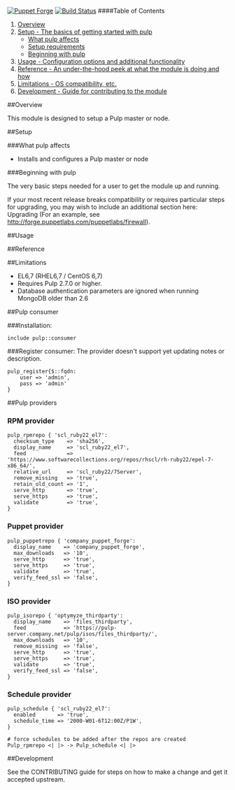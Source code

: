 [![Puppet Forge](http://img.shields.io/puppetforge/v/katello/pulp.svg)](https://forge.puppetlabs.com/katello/pulp)
[![Build Status](https://travis-ci.org/Katello/puppet-pulp.svg?branch=master)](https://travis-ci.org/Katello/puppet-pulp)
####Table of Contents

1. [Overview](#overview)
2. [Setup - The basics of getting started with pulp](#setup)
    * [What pulp affects](#what-pulp-affects)
    * [Setup requirements](#setup-requirements)
    * [Beginning with pulp](#beginning-with-pulp)
3. [Usage - Configuration options and additional functionality](#usage)
4. [Reference - An under-the-hood peek at what the module is doing and how](#reference)
5. [Limitations - OS compatibility, etc.](#limitations)
6. [Development - Guide for contributing to the module](#development)

##Overview

This module is designed to setup a Pulp master or node.

##Setup

###What pulp affects

* Installs and configures a Pulp master or node

###Beginning with pulp

The very basic steps needed for a user to get the module up and running. 

If your most recent release breaks compatibility or requires particular steps for upgrading, you may wish to include an additional section here: Upgrading (For an example, see http://forge.puppetlabs.com/puppetlabs/firewall).

##Usage

##Reference

##Limitations

* EL6,7 (RHEL6,7 / CentOS 6,7)
* Requires Pulp 2.7.0 or higher.
* Database authentication parameters are ignored when running MongoDB older than 2.6

##Pulp consumer

###Installation:

    include pulp::consumer

###Register consumer:
The provider doesn't support yet updating notes or description.

    pulp_register{$::fqdn:
    	user => 'admin',
    	pass => 'admin'
    }

##Pulp providers

### RPM provider

	pulp_rpmrepo { 'scl_ruby22_el7':
	  checksum_type    => 'sha256',
	  display_name     => 'scl_ruby22_el7',
	  feed             => 'https://www.softwarecollections.org/repos/rhscl/rh-ruby22/epel-7-x86_64/',
	  relative_url     => 'scl_ruby22/7Server',
	  remove_missing   => 'true',
	  retain_old_count => '1',
	  serve_http       => 'true',
	  serve_https      => 'true',
	  validate         => 'true',
	}

### Puppet provider

	pulp_puppetrepo { 'company_puppet_forge':
	  display_name    => 'company_puppet_forge',
	  max_downloads   => '10',
	  serve_http      => 'true',
	  serve_https     => 'true',
	  validate        => 'true',
	  verify_feed_ssl => 'false',
	}

### ISO provider

	pulp_isorepo { 'optymyze_thirdparty':
	  display_name    => 'files_thirdparty',
	  feed            => 'https://pulp-server.company.net/pulp/isos/files_thirdparty/',
	  max_downloads   => '10',
	  remove_missing  => 'false',
	  serve_http      => 'true',
	  serve_https     => 'true',
	  validate        => 'true',
	  verify_feed_ssl => 'false',
	}

### Schedule provider

	pulp_schedule { 'scl_ruby22_el7':
	  enabled       => 'true',
	  schedule_time => '2000-W01-6T12:00Z/P1W',
	}

	# force schedules to be added after the repos are created
	Pulp_rpmrepo <| |> -> Pulp_schedule <| |>

##Development

See the CONTRIBUTING guide for steps on how to make a change and get it accepted upstream.

